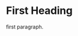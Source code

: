 <html>
<head>
<title>Page Title</title>
</head>
<body>
<h1> First Heading</h1>
<p> first paragraph. </p>
</body>
</html>
 

